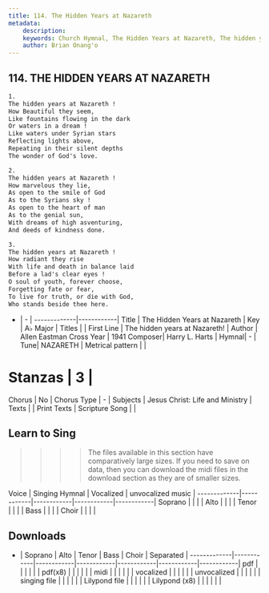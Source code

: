 ```yaml
---
title: 114. The Hidden Years at Nazareth
metadata:
    description: 
    keywords: Church Hymnal, The Hidden Years at Nazareth, The hidden years at Nazareth!, 
    author: Brian Onang'o
---
```



## 114. THE HIDDEN YEARS AT NAZARETH

```txt
1.
The hidden years at Nazareth ! 
How Beautiful they seem, 
Like fountains flowing in the dark 
Or waters in a dream ! 
Like waters under Syrian stars 
Reflecting lights above, 
Repeating in their silent depths 
The wonder of God's love. 

2.
The hidden years at Nazareth ! 
How marvelous they lie, 
As open to the smile of God 
As to the Syrians sky ! 
As open to the heart of man 
As to the genial sun, 
With dreams of high asventuring, 
And deeds of kindness done. 

3.
The hidden years at Nazareth ! 
How radiant they rise 
With life and death in balance laid 
Before a lad's clear eyes ! 
O soul of youth, forever choose, 
Forgetting fate or fear, 
To live for truth, or die with God, 
Who stands beside thee here.

```

- |   -  |
-------------|------------|
Title | The Hidden Years at Nazareth |
Key | A♭ Major |
Titles |  |
First Line | The hidden years at Nazareth! |
Author | Allen Eastman Cross
Year | 1941
Composer| Harry L. Harts |
Hymnal|  - |
Tune| NAZARETH |
Metrical pattern | |
# Stanzas | 3 |
Chorus | No |
Chorus Type | - |
Subjects | Jesus Christ: Life and Ministry |
Texts |  |
Print Texts | 
Scripture Song |  |
  
## Learn to Sing

>>>> The files available in this section have comparatively large sizes. If you need to save on data, then you can download the midi files in the download section as they are of smaller sizes.

Voice |  Singing Hymnal | Vocalized | unvocalized music |
-------------|------------|------------|------------|------------|
Soprano | | | |
Alto | | | |
Tenor | | | |
Bass | | | |
Choir | | | |

## Downloads

- |  Soprano | Alto | Tenor | Bass | Choir | Separated |
-------------|------------|------------|------------|------------|------------|------------|
pdf | | | | | |
pdf(x8) | | | | | |
midi | | | | | |
vocalized | | | | | |
unvocalized | | | | | |
singing file | | | | | |
Lilypond file | | | | | |
Lilypond (x8) | | | | | |
  